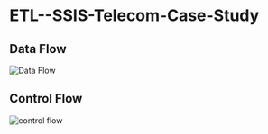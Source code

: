 # ETL--SSIS-Telecom-Case-Study

## Data Flow
![Data Flow](https://user-images.githubusercontent.com/58444526/197853612-d67ac5d5-ea86-4442-9b59-b8474bfa1069.png)

## Control Flow
![control flow](https://user-images.githubusercontent.com/58444526/197853638-8193cc7f-c74f-47b6-aec8-27fe4dff36b8.png)

